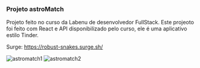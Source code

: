 ### Projeto astroMatch

Projeto feito no curso da Labenu de desenvolvedor FullStack.
Este projeoto foi feito com React e API disponibilizado pelo curso, ele é uma aplicativo estilo Tinder.

Surge: https://robust-snakes.surge.sh/

![astromatch1](https://user-images.githubusercontent.com/97070293/173453176-d01ce634-2670-4d44-acb5-d55b99bb76e0.PNG)
![astromatch2](https://user-images.githubusercontent.com/97070293/173453179-d2dd4ba9-b714-413e-93f8-ed527d4bc975.PNG)
